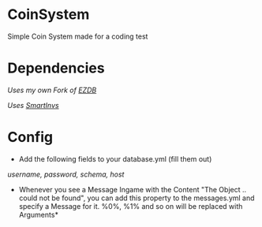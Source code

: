 # CoinSystem
Simple Coin System made for a coding test

# Dependencies

*Uses my own Fork of [EZDB](https://github.com/mirraj2/EZDB)*

*Uses [SmartInvs](https://github.com/MinusKube/SmartInvs)*

# Config

* Add the following fields to your database.yml (fill them out)

*username, password, schema, host*

* Whenever you see a Message Ingame with the Content "The Object .. could not be found", you can add this property to the messages.yml and specify a Message for it. %0%, %1% and so on will be replaced with Arguments*
